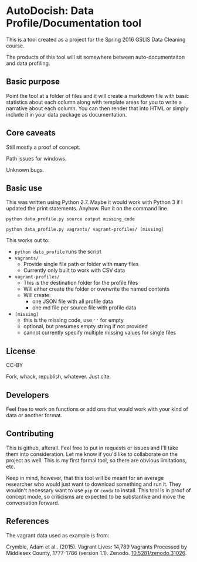 # AutoDocish: Data Profile/Documentation tool

This is a tool created as a project for the Spring 2016 GSLIS Data Cleaning course.

The products of this tool will sit somewhere between auto-documentaiton and data profiling.

## Basic purpose

Point the tool at a folder of files and it will create a markdown file with basic statistics about each column along with template areas for you to write a narrative about each column.  You can then render that into HTML or simply include it in your data package as documentation.

## Core caveats

Still mostly a proof of concept.

Path issues for windows.

Unknown bugs.

## Basic use

This was written using Python 2.7. Maybe it would work with Python 3 if I updated the print statements.  Anyhow. Run it on the command line.

`python data_profile.py source output missing_code`

`python data_profile.py vagrants/ vagrant-profiles/ [missing]`

This works out to:

* `python data_profile` runs the script
* `vagrants/`
	* Provide single file path or folder with many files
	* Currently only built to work with CSV data
* `vagrant-profiles/` 
	* This is the destination folder for the profile files
	* Will either create the folder or overwrite the named contents
	* Will create:
		* one JSON file with all profile data
		* one md file per source file with profile data
* `[missing]` 
	* this is the missing code, use `''` for empty
	* optional, but presumes empty string if not provided
	* cannot currently specify multiple missing values for single files

## License

CC-BY

Fork, whack, republish, whatever. Just cite.

## Developers

Feel free to work on functions or add ons that would work with your kind of data or another format.

## Contributing

This is github, afterall.  Feel free to put in requests or issues and I'll take them into consideration.  Let me know if you'd like to collaborate on the project as well.  This is my first formal tool, so there are obvious limitations, etc.

Keep in mind, however, that this tool will be meant for an average researcher who would just want to download something and run it.  They wouldn't necessary want to use `pip` or `conda` to install.  This tool is in proof of concept mode, so criticisms are expected to be substantive and move the conversation forward.

## References

The vagrant data used as example is from:

Crymble, Adam et al.. (2015). Vagrant Lives: 14,789 Vagrants Processed by Middlesex County, 1777-1786 (version 1.1). Zenodo. [10.5281/zenodo.31026](http://dx.doi.org/10.5281/zenodo.31026).
